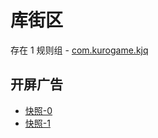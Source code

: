 # 库街区

存在 1 规则组 - [com.kurogame.kjq](/src/apps/com.kurogame.kjq.ts)

## 开屏广告

- [快照-0](https://gkd-kit.gitee.io/import/12836250)
- [快照-1](https://gkd-kit.gitee.io/import/12836248)
